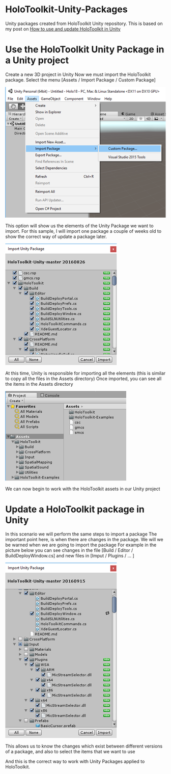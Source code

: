 # HoloToolkit-Unity-Packages
Unity packages created from HoloToolkit Unity repository. This is based on my post on [How to use and update HoloToolkit in Unity](https://elbruno.com/2016/09/16/hololens-this-is-the-right-way-to-wotk-with-unity-packages-and-holotoolkit/)

# Use the HoloToolkit Unity Package in a Unity project

Create a new 3D project in Unity
Now we must import the HoloToolkit package. Select the menu [Assets / Import Package / Custom Package]

![Images/clipboard11](Images/clipboard11.png)

This option will show us the elements of the Unity Package we want to import. For this sample, I will import one package a couple of weeks old to show the correct way of update a package later.

![Images/clipboard12](Images/clipboard12.png)

At this time, Unity is responsible for importing all the elements (this is similar to copy all the files in the Assets directory)
Once imported, you can see all the items in the Assets directory

![Images/clipboard14](Images/clipboard14.png)

We can now begin to work with the HoloToolkit assets in our Unity project

# Update a HoloToolkit package in Unity

In this scenario we will perform the same steps to import a package
The important point here, is when there are changes in the package. We will we be warned when we are going to import the package
For example in the picture below you can see changes in the file [Build / Editor / BuildDeployWindow.cs] and new files in [Imput / Plugins / … ]

![Images/clipboard15](Images/clipboard15.png)

This allows us to know the changes which exist between different versions of a package, and also to select the items that we want to use
 

And this is the correct way to work with Unity Packages applied to HoloToolkit.
